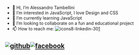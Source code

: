 - 👋 Hi, I’m Alessandro Tambellini
- 👀 I’m interested in JavaScript, I love Design and CSS
- 🌱 I’m currently learning JavaScript
- 💞️ I’m looking to collaborate on a fun and educational project
- 📫 How to reach me: ![icons8-linkedin-30](https://user-images.githubusercontent.com/77124802/146415681-5ea3c7e2-ddc1-4261-8a81-677ff5aca3f4.png)[1]

[1]: https://www.linkedin.com/in/alessandro-tambellini-3739321b9/


[![github](https://cloud.githubusercontent.com/assets/17016297/18839843/0e06a67a-83d2-11e6-993a-b35a182500e0.png)][1][![facebook](https://cloud.githubusercontent.com/assets/17016297/18839836/0a06deb4-83d2-11e6-8078-1d0974af0f63.png)][2]
---
[1]: http://www.github.com/your_contact_info
[2]: https://www.linkedin.com/in/your_contact_info
[3]: https://www.facebook.com/your_contact_info

<!---
AlessandroTambellini/AlessandroTambellini is a ✨ special ✨ repository because its `README.md` (this file) appears on your GitHub profile.
You can click the Preview link to take a look at your changes.
--->
